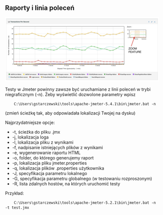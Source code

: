 ## Raporty i linia poleceń

![trio](img/report_transactions_per_second.png)

Testy w Jmeter powinny zawsze być uruchamiane z linii poleceń w trybi niegraficznym (-n). Żeby wyświetlić dozwolone parametry wpisz

        C:\Users\gstarczewski\tools\apache-jmeter-5.4.1\bin\jmeter.bat -n

(zmień ścieżkę tak, aby odpowiadała lokalizacji Twojej na dysku)

Najprzydatniejsze opcje:

- -t, ścieżka do pliku .jmx
- -j, lokalizacja loga
- -l, lokalizacja pliku z wynikami 
- -f, nadpisanie istniejących plików z wynikami
- -e, wygenerowanie raportu HTML
- -o, folder, do którego generujemy raport
- -p, lokalizacja pliku jmeter.properties
- -q, lokalizacja plików .properties użytkownika
- -J, specyfikacja parametru lokalnego
- -G, specyfikacja parametru globalnego (w testowaniu rozproszonym)
- -R, lista zdalnych hostów, na których uruchomić testy


Przykład:

        C:\Users\gstarczewski\tools\apache-jmeter-5.2.1\bin\jmeter.bat -n -t test.jmx

